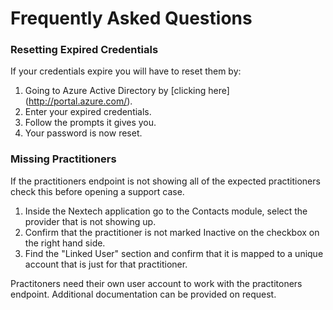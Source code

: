 # Frequently Asked Questions #


### Resetting Expired Credentials ###
If your credentials expire you will have to reset them by:

1. Going to Azure Active Directory by [clicking here] (http://portal.azure.com/).
2. Enter your expired credentials.
3. Follow the prompts it gives you.
4. Your password is now reset.

### Missing Practitioners ###
If the practitioners endpoint is not showing all of the expected practitioners check this before opening a support case.

1. Inside the Nextech application go to the Contacts module, select the provider that is not showing up.
2. Confirm that the practitioner is not marked Inactive on the checkbox on the right hand side.
3. Find the "Linked User" section and confirm that it is mapped to a unique account that is just for that practitioner.

Practitoners need their own user account to work with the practitoners endpoint.
Additional documentation can be provided on request.

